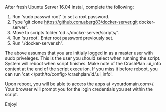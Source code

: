 After fresh Ubuntu Server 16.04 install, complete the following:

1. Run 'sudo passwd root' to set a root password.
2. Type 'git clone https://github.com/aberg83/docker-server.git docker-server'.
3. Move to scripts folder 'cd ~/docker-server/scripts/'.
4. Run 'su root'. Enter root password previously set. 
5. Run './docker-server.sh'.

The above assumes that you are initially logged in as a master user with sudo priveleges. This is the user you should select when running the script. System will reboot when script finishes. Make note of the CrashPlan .ui_info content at the end of the script execution. If you miss it before reboot, you can run 'cat </path/to/config>/crashplan/id/.ui_info'.

Upon reboot, you will be able to access the apps at <yourdomain.com>/<appname>. Your browser will prompt you for the login credentials you set within the script.

Enjoy!
